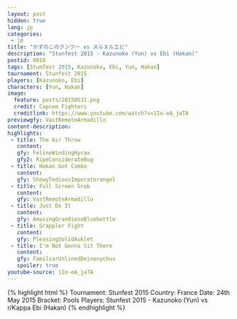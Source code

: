 ```yaml
---
layout: post
hidden: true
lang: jp
categories:
 - jp
title: "かずのこのクンフー vs ヌルヌルエビ"
description: "Stunfest 2015 - Kazunoko (Yun) vs Ebi (Hakan)"
postid: 0018
tags: [Stunfest 2015, Kazunoko, Ebi, Yun, Hakan]
tournament: Stunfest 2015
players: [Kazunoko, Ebi]
characters: [Yun, Hakan]
image:
  feature: posts/20150531.png
  credit: Capcom Fighters
  creditlink: https://www.youtube.com/watch?v=1Io-eA_jaTA
previewgfy: VastRemoteArmadillo
content-description: 
highlights:
 - title: The Air Throw
   content: 
   gfy: FelineWindingHyrax
   gfy2: RipeConsiderateBug
 - title: Hakan Got Combo
   content: 
   gfy: ShowyTediousImperatorangel
 - title: Full Screen Grab
   content: 
   gfy: VastRemoteArmadillo
 - title: Just Do It
   content: 
   gfy: AmusingGrandioseBluebottle
 - title: Grappler Fight
   content: 
   gfy: PleasingSolidAuklet
 - title: I'm Not Gonna Sit There
   content: 
   gfy: FamiliarUnlinedDeinonychus
   spoiler: true
youtube-source: 1Io-eA_jaTA
---
```


{% highlight html %}
Tournament: Stunfest 2015
Country: France
Date: 24th May 2015
Bracket: Pools
Players: Stunfest 2015 - Kazunoko (Yun) vs r/Kappa Ebi (Hakan)
{% endhighlight %}